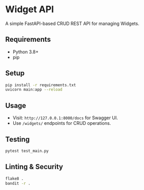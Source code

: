 # Widget API

A simple FastAPI-based CRUD REST API for managing Widgets.

## Requirements

- Python 3.8+
- pip

## Setup

```bash
pip install -r requirements.txt
uvicorn main:app --reload
```

## Usage

- Visit: `http://127.0.0.1:8000/docs` for Swagger UI.
- Use `/widgets/` endpoints for CRUD operations.

## Testing

```bash
pytest test_main.py
```

## Linting & Security

```bash
flake8 .
bandit -r .
```
